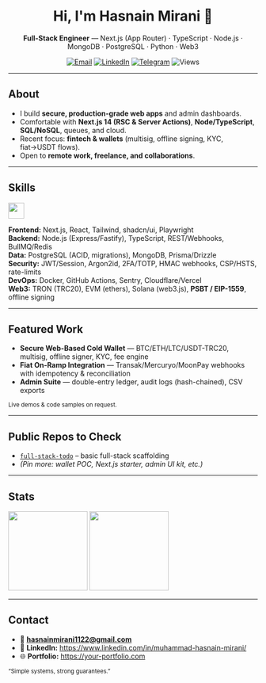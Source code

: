 <!-- Profile README • hasnan-mirani -->
<h1 align="center">Hi, I'm <b>Hasnain Mirani</b> 👋</h1>
<p align="center">
  <b>Full-Stack Engineer</b> — Next.js (App Router) · TypeScript · Node.js · MongoDB · PostgreSQL · Python · Web3
</p>

<p align="center">
  <a href="mailto:you@example.com"><img alt="Email" src="https://img.shields.io/badge/Email-DB4437?style=for-the-badge&logo=gmail&logoColor=white"></a>
  <a href="https://www.linkedin.com/in/your-link" target="_blank"><img alt="LinkedIn" src="https://img.shields.io/badge/LinkedIn-0A66C2?style=for-the-badge&logo=linkedin&logoColor=white"></a>
  <a href="https://t.me/your-telegram" target="_blank"><img alt="Telegram" src="https://img.shields.io/badge/Telegram-26A5E4?style=for-the-badge&logo=telegram&logoColor=white"></a>
  <img alt="Views" src="https://komarev.com/ghpvc/?username=hasnain-mirani&style=for-the-badge&color=blue">
</p>

---

## About
- I build **secure, production-grade web apps** and admin dashboards.  
- Comfortable with **Next.js 14 (RSC & Server Actions)**, **Node/TypeScript**, **SQL/NoSQL**, queues, and cloud.  
- Recent focus: **fintech & wallets** (multisig, offline signing, KYC, fiat→USDT flows).  
- Open to **remote work, freelance, and collaborations**.

---

## Skills
<p>
  <img src="https://skillicons.dev/icons?i=nextjs,react,ts,nodejs,python,postgres,mongodb,redis,docker,git,vercel,linux" height="32" />
</p>

**Frontend:** Next.js, React, Tailwind, shadcn/ui, Playwright  
**Backend:** Node.js (Express/Fastify), TypeScript, REST/Webhooks, BullMQ/Redis  
**Data:** PostgreSQL (ACID, migrations), MongoDB, Prisma/Drizzle  
**Security:** JWT/Session, Argon2id, 2FA/TOTP, HMAC webhooks, CSP/HSTS, rate-limits  
**DevOps:** Docker, GitHub Actions, Sentry, Cloudflare/Vercel  
**Web3:** TRON (TRC20), EVM (ethers), Solana (web3.js), **PSBT / EIP-1559**, offline signing

---

## Featured Work
- **Secure Web-Based Cold Wallet** — BTC/ETH/LTC/USDT-TRC20, multisig, offline signer, KYC, fee engine  
- **Fiat On-Ramp Integration** — Transak/Mercuryo/MoonPay webhooks with idempotency & reconciliation  
- **Admin Suite** — double-entry ledger, audit logs (hash-chained), CSV exports

<sub>Live demos & code samples on request.</sub>

---

## Public Repos to Check
- [`full-stack-todo`](https://github.com/hasnain-mirani/full-stack-todo) – basic full-stack scaffolding  
- *(Pin more: wallet POC, Next.js starter, admin UI kit, etc.)*

---

## Stats
<p>
  <img height="160" src="https://github-readme-stats.vercel.app/api?username=hasnain-mirani&show_icons=true&theme=dark&hide_title=true" />
  <img height="160" src="https://github-readme-stats.vercel.app/api/top-langs/?username=hasnain-mirani&layout=compact&theme=dark&hide_title=true&langs_count=8" />
</p>

---

## Contact
- 📧 **hasnainmirani1122@gmail.com**  
- 💼 **LinkedIn:** https://www.linkedin.com/in/muhammad-hasnain-mirani/
- 🌐 **Portfolio:** https://your-portfolio.com

<sub>“Simple systems, strong guarantees.”</sub>
